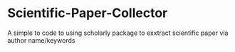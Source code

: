 # Scientific-Paper-Collector
A simple to code to using scholarly package to exxtract scientific paper via author name/keywords 
